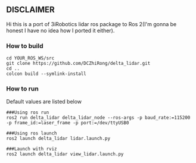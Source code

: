 ## DISCLAIMER
Hi this is a port of 3iRobotics lidar ros package to Ros 2(I'm gonna be honest I have no idea how I ported it either).

### How to build
```
cd YOUR_ROS_WS/src
git clone https://github.com/DCZhiRong/delta_lidar.git
cd ..
colcon build --symlink-install
```


### How to run
Default values are listed below
```
###Using ros run
ros2 run delta_lidar delta_lidar_node --ros-args -p baud_rate:=115200 -p frame_id:=laser_frame -p port:=/dev/ttyUSB0

###Using ros launch
ros2 launch delta_lidar lidar.launch.py

###Launch with rviz
ros2 launch delta_lidar view_lidar.launch.py
```



